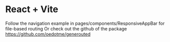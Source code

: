 # React + Vite

Follow the navigation example in pages/components/ResponsiveAppBar for file-based routing
Or check out the github of the package
https://github.com/oedotme/generouted



